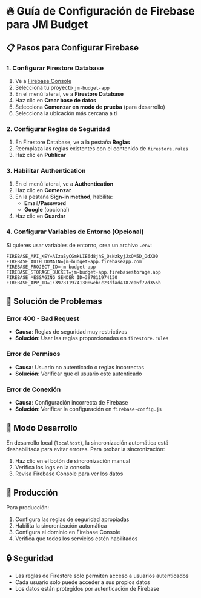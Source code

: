 # 🔥 Guía de Configuración de Firebase para JM Budget

## 📋 Pasos para Configurar Firebase

### 1. **Configurar Firestore Database**

1. Ve a [Firebase Console](https://console.firebase.google.com/)
2. Selecciona tu proyecto `jm-budget-app`
3. En el menú lateral, ve a **Firestore Database**
4. Haz clic en **Crear base de datos**
5. Selecciona **Comenzar en modo de prueba** (para desarrollo)
6. Selecciona la ubicación más cercana a ti

### 2. **Configurar Reglas de Seguridad**

1. En Firestore Database, ve a la pestaña **Reglas**
2. Reemplaza las reglas existentes con el contenido de `firestore.rules`
3. Haz clic en **Publicar**

### 3. **Habilitar Authentication**

1. En el menú lateral, ve a **Authentication**
2. Haz clic en **Comenzar**
3. En la pestaña **Sign-in method**, habilita:
   - **Email/Password**
   - **Google** (opcional)
4. Haz clic en **Guardar**

### 4. **Configurar Variables de Entorno (Opcional)**

Si quieres usar variables de entorno, crea un archivo `.env`:

```env
FIREBASE_API_KEY=AIzaSyCGmkLIE6d8jhS_QsNzkyjJxOM5D_OdXO0
FIREBASE_AUTH_DOMAIN=jm-budget-app.firebaseapp.com
FIREBASE_PROJECT_ID=jm-budget-app
FIREBASE_STORAGE_BUCKET=jm-budget-app.firebasestorage.app
FIREBASE_MESSAGING_SENDER_ID=397811974130
FIREBASE_APP_ID=1:397811974130:web:c23dfad4187ca6f77d356b
```

## 🔧 Solución de Problemas

### Error 400 - Bad Request
- **Causa**: Reglas de seguridad muy restrictivas
- **Solución**: Usar las reglas proporcionadas en `firestore.rules`

### Error de Permisos
- **Causa**: Usuario no autenticado o reglas incorrectas
- **Solución**: Verificar que el usuario esté autenticado

### Error de Conexión
- **Causa**: Configuración incorrecta de Firebase
- **Solución**: Verificar la configuración en `firebase-config.js`

## 🚀 Modo Desarrollo

En desarrollo local (`localhost`), la sincronización automática está deshabilitada para evitar errores. Para probar la sincronización:

1. Haz clic en el botón de sincronización manual
2. Verifica los logs en la consola
3. Revisa Firebase Console para ver los datos

## 📱 Producción

Para producción:

1. Configura las reglas de seguridad apropiadas
2. Habilita la sincronización automática
3. Configura el dominio en Firebase Console
4. Verifica que todos los servicios estén habilitados

## 🔒 Seguridad

- Las reglas de Firestore solo permiten acceso a usuarios autenticados
- Cada usuario solo puede acceder a sus propios datos
- Los datos están protegidos por autenticación de Firebase 